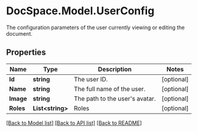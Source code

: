 # DocSpace.Model.UserConfig
The configuration parameters of the user currently viewing or editing the document.

## Properties

Name | Type | Description | Notes
------------ | ------------- | ------------- | -------------
**Id** | **string** | The user ID. | [optional] 
**Name** | **string** | The full name of the user. | [optional] 
**Image** | **string** | The path to the user&#39;s avatar. | [optional] 
**Roles** | **List&lt;string&gt;** | Roles | [optional] 

[[Back to Model list]](../README.md#documentation-for-models) [[Back to API list]](../README.md#documentation-for-api-endpoints) [[Back to README]](../README.md)

